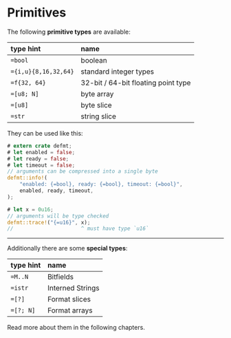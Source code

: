 # Primitives

The following **primitive types** are available:

| type hint            | name                                |
| :------------------- | :---------------------------------- |
| `=bool`              | boolean                             |
| `={i,u}{8,16,32,64}` | standard integer types              |
| `=f{32, 64}`         | 32-bit / 64-bit floating point type |
| `=[u8; N]`           | byte array                          |
| `=[u8]`              | byte slice                          |
| `=str`               | string slice                        |

They can be used like this:

``` rust
# extern crate defmt;
# let enabled = false;
# let ready = false;
# let timeout = false;
// arguments can be compressed into a single byte
defmt::info!(
    "enabled: {=bool}, ready: {=bool}, timeout: {=bool}",
    enabled, ready, timeout,
);

# let x = 0u16;
// arguments will be type checked
defmt::trace!("{=u16}", x);
//                      ^ must have type `u16`
```

---

Additionally there are some **special types**:

| type hint | name             |
| :-------- | :--------------- |
| `=M..N`   | Bitfields        |
| `=istr`   | Interned Strings |
| `=[?]`    | Format slices    |
| `=[?; N]` | Format arrays    |

Read more about them in the following chapters.
